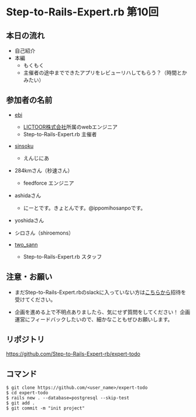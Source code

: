 # Step-to-Rails-Expert.rb 第10回

## 本日の流れ
+ 自己紹介
+ 本編
  + もくもく
  + 主催者の途中までできたアプリをレビューリハしてもらう？（時間とかみたい） 

## 参加者の名前
- [ebi](https://twitter.com/ebihara99999)
  - [LICTOOR株式会社](http://lictoor.com/)所属のwebエンジニア
  - Step-to-Rails-Expert.rb 主催者
- [sinsoku](https://github.com/sinsoku)
  - えんじにあ
- 284kmさん（秒速さん）
  - feedforce エンジニア
- ashidaさん
  - にーとです。きょとんです。@ippomihosanpoです。
- yoshidaさん

- シロさん（shiroemons）
- [two_sann](https://twitter.com/two_sann)
  - Step-to-Rails-Expert.rb スタッフ

## 注意・お願い
- まだStep-to-Rails-Expert.rbのslackに入っていない方は[こちらから](https://step-rails-ex-invitation.herokuapp.com)招待を受けてください。

- 企画を進める上で不明点ありましたら、気にせず質問をしてください！
企画運営にフィードバックしたいので、細かなこともぜひお願いします。

## リポジトリ
https://github.com/Step-to-Rails-Expert-rb/expert-todo

## コマンド

```
$ git clone https://github.com/<user_name>/expert-todo
$ cd expert-todo
$ rails new . --database=postgresql --skip-test
$ git add .
$ git commit -m "init project"
```